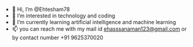 - 👋 Hi, I’m @Ehtesham78
- 👀 I’m interested in technology and coding
- 🌱 I’m currently learning artificial intelligence and machine learning
- 📫 you can reach me with my mail id ehasssanaman123@gmail.com or by contact number +91 9625370020

<!---
Ehtesham78/Ehtesham78 is a ✨ special ✨ repository because its `README.md` (this file) appears on your GitHub profile.
You can click the Preview link to take a look at your changes.
--->
